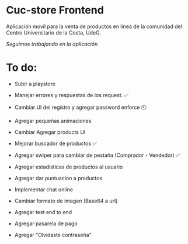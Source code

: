 # Cuc-store Frontend

Aplicación movil para la venta de productos en linea de la comunidad del Centro Universitario de la Costa, UdeG.

_Seguimos trabajando en la aplicación_

# To do:
 * Subir a playstore 



 * Manejar errores y respuestas de los request. ✅
 * Cambiar UI del registro y agregar password enforce 🕙
 * Agregar pequeñas animaciones
 * Cambiar Agregar products UI
 * Mejorar buscador de productos ✅
 * Agregar swiper para cambiar de pestaña (Comprador - Vendedor) ✅
 * Agregar estadisticas de productos al usuario
 * Agregar dar puntuacion a productos

 * Implementar chat online
 * Cambiar formato de imagen (Base64 a url)
 * Agregar test end to end
 * Agregar pasarela de pago
 * Agregar "Olvidaste contraseña"